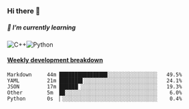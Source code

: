### Hi there 👋

##### 🌱 I’m currently learning

![C++](https://img.shields.io/badge/-C++-00599C?style=flat-square&logo=c)![Python](https://img.shields.io/badge/-Python-black?style=flat-square&logo=Python)


<!-- waka-box start -->
#### <a href="https://gist.github.com/bf274261b4c8553e17fc709dfc3cfa97" target="_blank">Weekly development breakdown</a>
```text
Markdown  	 44m ███████████████▊░░░░░░░░░░░░░░░░   49.5% 
YAML      	 21m ███████▋░░░░░░░░░░░░░░░░░░░░░░░░   24.1% 
JSON      	 17m ██████▏░░░░░░░░░░░░░░░░░░░░░░░░░   19.3% 
Other     	 5m  █▉░░░░░░░░░░░░░░░░░░░░░░░░░░░░░░    6.0% 
Python    	 0s  ▏░░░░░░░░░░░░░░░░░░░░░░░░░░░░░░░    0.4% 
```
<!-- Powered by https://github.com/YouEclipse/waka-box-go . -->
<!-- waka-box end -->



<!--
**KomoreKalu/KomoreKalu** is a ✨ _special_ ✨ repository because its `README.md` (this file) appears on your GitHub profile.

Here are some ideas to get you started:

- 🔭 I’m currently working on ...
- 🌱 I’m currently learning ...
- 👯 I’m looking to collaborate on ...
- 🤔 I’m looking for help with ...
- 💬 Ask me about ...
- 📫 How to reach me: ...
- 😄 Pronouns: ...
- ⚡ Fun fact: ...
-->

